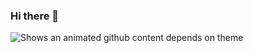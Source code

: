 ### Hi there 👋

<picture>
  <source media="(prefers-color-scheme: dark)" srcset="https://raw.githubusercontent.com/k-szewczyk/k-szewczyk/main/profile-3d-contrib/profile-night-green.svg">
  <source media="(prefers-color-scheme: light)" srcset="https://raw.githubusercontent.com/k-szewczyk/k-szewczyk/main/profile-3d-contrib/profile-green-animate.svg">
    <img alt="Shows an animated github content depends on theme" src="https://user-images.githubusercontent.com/25423296/163456779-a8556205-d0a5-45e2-ac17-42d089e3c3f8.png">
</picture>

<!--
**k-szewczyk/k-szewczyk** is a ✨ _special_ ✨ repository because its `README.md` (this file) appears on your GitHub profile.

Here are some ideas to get you started:

- 🔭 I’m currently working on ...
- 🌱 I’m currently learning ...
- 👯 I’m looking to collaborate on ...
- 🤔 I’m looking for help with ...
- 💬 Ask me about ...
- 📫 How to reach me: ...
- 😄 Pronouns: ...
- ⚡ Fun fact: ...
-->
